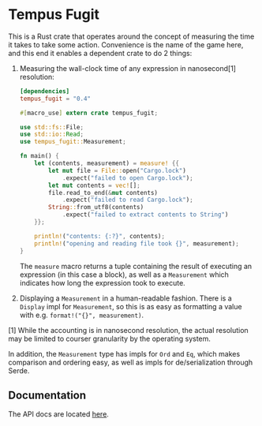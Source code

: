 # Tempus Fugit

This is a Rust crate that operates around the concept of measuring the time it
takes to take some action.  Convenience is the name of the game here, and this
end it enables a dependent crate to do 2 things:

1. Measuring the wall-clock time of any expression in nanosecond[1] resolution:
    ```toml
    [dependencies]
    tempus_fugit = "0.4"
    ```

    ``` rust
    #[macro_use] extern crate tempus_fugit;

    use std::fs::File;
    use std::io::Read;
    use tempus_fugit::Measurement;

    fn main() {
        let (contents, measurement) = measure! {{
            let mut file = File::open("Cargo.lock")
                .expect("failed to open Cargo.lock");
            let mut contents = vec![];
            file.read_to_end(&mut contents)
                .expect("failed to read Cargo.lock");
            String::from_utf8(contents)
                .expect("failed to extract contents to String")
        }};

        println!("contents: {:?}", contents);
        println!("opening and reading file took {}", measurement);
    }
    ```

    The `measure` macro returns a tuple containing the result of executing
    an expression (in this case a block), as well as a `Measurement` which
    indicates how long the expression took to execute.


2. Displaying a `Measurement` in a human-readable fashion.
   There is a `Display` impl for `Measurement`, so this is as easy as
   formatting a value with e.g. `format!("{}", measurement)`.


[1] While the accounting is in nanosecond resolution, the actual resolution may
    be limited to courser granularity by the operating system.

In addition, the `Measurement` type has impls for `Ord` and `Eq`, which
makes comparison and ordering easy, as well as impls for de/serialization
through Serde.


## Documentation

The API docs are located [here](https://docs.rs/tempus_fugit/).
